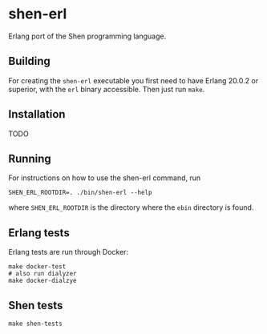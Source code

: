 # shen-erl

Erlang port of the Shen programming language.

## Building

For creating the `shen-erl` executable you first need to have Erlang
20.0.2 or superior, with the `erl` binary accessible. Then just run `make`.

## Installation

TODO

## Running

For instructions on how to use the shen-erl command, run

```
SHEN_ERL_ROOTDIR=. ./bin/shen-erl --help
```

where `SHEN_ERL_ROOTDIR` is the directory where the `ebin` directory is found.

## Erlang tests

Erlang tests are run through Docker:

```
make docker-test
# also run dialyzer
make docker-dialzye
```

## Shen tests

```
make shen-tests
```
